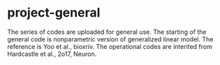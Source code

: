 # project-general

The series of codes are uploaded for general use. 
The starting of the general code is nonparametric version of generalized linear model.
The reference is Yoo et al., bioxriv.
The operational codes are interited from Hardcastle et al., 2o17, Neuron. 

